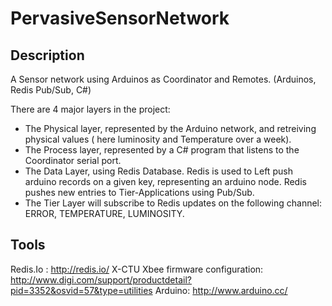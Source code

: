 PervasiveSensorNetwork
======================

Description
-----------

A Sensor network using Arduinos as Coordinator and Remotes. (Arduinos, Redis Pub/Sub, C#)

There are 4 major layers in the project:

- The Physical layer, represented by the Arduino network, and retreiving physical values ( here luminosity and Temperature over a week).
- The Process layer, represented by a C# program that listens to the Coordinator serial port.
- The Data Layer, using Redis Database. Redis is used to Left push arduino records on a given key, representing an arduino node.
Redis pushes new entries to Tier-Applications using Pub/Sub.
- The Tier Layer will subscribe to Redis updates on the following channel: ERROR, TEMPERATURE, LUMINOSITY.


Tools
-----

Redis.Io : http://redis.io/
X-CTU Xbee firmware configuration: http://www.digi.com/support/productdetail?pid=3352&osvid=57&type=utilities
Arduino: http://www.arduino.cc/

